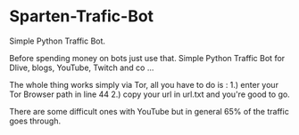 # Sparten-Trafic-Bot
Simple Python Traffic Bot.


Before spending money on bots just use that.
Simple Python Traffic Bot for Dlive, blogs, YouTube, Twitch and co ...

The whole thing works simply via Tor, all you have to do is :
1.) enter your Tor Browser path in line 44
2.) copy your url in url.txt
and you're good to go.

There are some difficult ones with YouTube but in general 65% of the traffic goes through.
